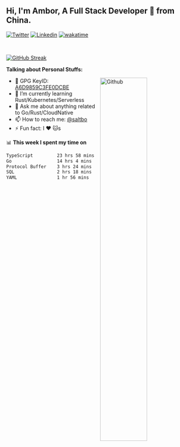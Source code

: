 ## Hi, I'm Ambor, A Full Stack Developer 🚀 from China.

[![Twitter](https://img.shields.io/badge/-saltbo-1ca0f1?style=flat&logo=twitter&logoColor=white)](https://twitter.com/rdsaltbo)
[![Linkedin](https://img.shields.io/badge/-saltbo-blue?style=flat&logo=Linkedin&logoColor=white)](https://www.linkedin.com/in/saltbo/)
[![wakatime](https://wakatime.com/badge/user/f82b1c77-faab-48cd-aef5-a12c0aff104b.svg)](https://wakatime.com/@f82b1c77-faab-48cd-aef5-a12c0aff104b)

&nbsp;  

[![GitHub Streak](https://streak-stats.demolab.com/?user=saltbo&hide_border=true&date_format=M%20j%5B%2C%20Y%5D)](https://git.io/streak-stats)


**Talking about Personal Stuffs:**
<!-- Any image aligned to the right. Beware the width  -->
<img width="50%" align="right" alt="Github" src="https://raw.githubusercontent.com/saltbo/saltbo/master/images/git-header.svg" />

- 🤘 GPG KeyID: [A6D9859C3FE0DCBE](https://saltbo.cn/pgp_keys.asc)
- 🌱 I’m currently learning Rust/Kubernetes/Serverless
- 💬 Ask me about anything related to Go/Rust/CloudNative
- 📫 How to reach me: [@saltbo](https://t.me/saltbo)
- ⚡ Fun fact: I :heart: :cat:s


📊 **This week I spent my time on**
<!--START_SECTION:waka-->

```txt
TypeScript         23 hrs 58 mins  ████████████▒░░░░░░░░░░░░   48.69 %
Go                 14 hrs 4 mins   ███████░░░░░░░░░░░░░░░░░░   28.56 %
Protocol Buffer    3 hrs 24 mins   █▓░░░░░░░░░░░░░░░░░░░░░░░   06.91 %
SQL                2 hrs 18 mins   █▒░░░░░░░░░░░░░░░░░░░░░░░   04.70 %
YAML               1 hr 56 mins    █░░░░░░░░░░░░░░░░░░░░░░░░   03.93 %
```

<!--END_SECTION:waka-->

